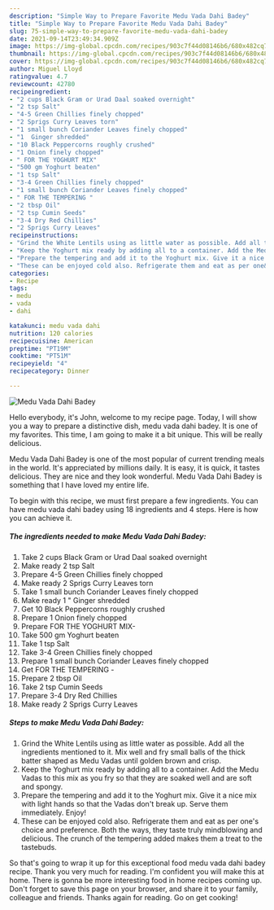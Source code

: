 ```yaml
---
description: "Simple Way to Prepare Favorite Medu Vada Dahi Badey"
title: "Simple Way to Prepare Favorite Medu Vada Dahi Badey"
slug: 75-simple-way-to-prepare-favorite-medu-vada-dahi-badey
date: 2021-09-14T23:49:34.909Z
image: https://img-global.cpcdn.com/recipes/903c7f44d08146b6/680x482cq70/medu-vada-dahi-badey-recipe-main-photo.jpg
thumbnail: https://img-global.cpcdn.com/recipes/903c7f44d08146b6/680x482cq70/medu-vada-dahi-badey-recipe-main-photo.jpg
cover: https://img-global.cpcdn.com/recipes/903c7f44d08146b6/680x482cq70/medu-vada-dahi-badey-recipe-main-photo.jpg
author: Miguel Lloyd
ratingvalue: 4.7
reviewcount: 42780
recipeingredient:
- "2 cups Black Gram or Urad Daal soaked overnight"
- "2 tsp Salt"
- "4-5 Green Chillies finely chopped"
- "2 Sprigs Curry Leaves torn"
- "1 small bunch Coriander Leaves finely chopped"
- "1  Ginger shredded"
- "10 Black Peppercorns roughly crushed"
- "1 Onion finely chopped"
- " FOR THE YOGHURT MIX"
- "500 gm Yoghurt beaten"
- "1 tsp Salt"
- "3-4 Green Chillies finely chopped"
- "1 small bunch Coriander Leaves finely chopped"
- " FOR THE TEMPERING "
- "2 tbsp Oil"
- "2 tsp Cumin Seeds"
- "3-4 Dry Red Chillies"
- "2 Sprigs Curry Leaves"
recipeinstructions:
- "Grind the White Lentils using as little water as possible. Add all the ingredients mentioned to it. Mix well and fry small balls of the thick batter shaped as Medu Vadas until golden brown and crisp."
- "Keep the Yoghurt mix ready by adding all to a container. Add the Medu Vadas to this mix as you fry so that they are soaked well and are soft and spongy."
- "Prepare the tempering and add it to the Yoghurt mix. Give it a nice mix with light hands so that the Vadas don&#39;t break up. Serve them immediately. Enjoy!"
- "These can be enjoyed cold also. Refrigerate them and eat as per one&#39;s choice and preference. Both the ways, they taste truly mindblowing and delicious. The crunch of the tempering added makes them a treat to the tastebuds."
categories:
- Recipe
tags:
- medu
- vada
- dahi

katakunci: medu vada dahi 
nutrition: 120 calories
recipecuisine: American
preptime: "PT19M"
cooktime: "PT51M"
recipeyield: "4"
recipecategory: Dinner

---
```



![Medu Vada Dahi Badey](https://img-global.cpcdn.com/recipes/903c7f44d08146b6/680x482cq70/medu-vada-dahi-badey-recipe-main-photo.jpg)

Hello everybody, it's John, welcome to my recipe page. Today, I will show you a way to prepare a distinctive dish, medu vada dahi badey. It is one of my favorites. This time, I am going to make it a bit unique. This will be really delicious.



Medu Vada Dahi Badey is one of the most popular of current trending meals in the world. It's appreciated by millions daily. It is easy, it is quick, it tastes delicious. They are nice and they look wonderful. Medu Vada Dahi Badey is something that I have loved my entire life.


To begin with this recipe, we must first prepare a few ingredients. You can have medu vada dahi badey using 18 ingredients and 4 steps. Here is how you can achieve it.

<!--inarticleads1-->

##### The ingredients needed to make Medu Vada Dahi Badey:

1. Take 2 cups Black Gram or Urad Daal soaked overnight
1. Make ready 2 tsp Salt
1. Prepare 4-5 Green Chillies finely chopped
1. Make ready 2 Sprigs Curry Leaves torn
1. Take 1 small bunch Coriander Leaves finely chopped
1. Make ready 1 &#34; Ginger shredded
1. Get 10 Black Peppercorns roughly crushed
1. Prepare 1 Onion finely chopped
1. Prepare  FOR THE YOGHURT MIX-
1. Take 500 gm Yoghurt beaten
1. Take 1 tsp Salt
1. Take 3-4 Green Chillies finely chopped
1. Prepare 1 small bunch Coriander Leaves finely chopped
1. Get  FOR THE TEMPERING -
1. Prepare 2 tbsp Oil
1. Take 2 tsp Cumin Seeds
1. Prepare 3-4 Dry Red Chillies
1. Make ready 2 Sprigs Curry Leaves




<!--inarticleads2-->

##### Steps to make Medu Vada Dahi Badey:

1. Grind the White Lentils using as little water as possible. Add all the ingredients mentioned to it. Mix well and fry small balls of the thick batter shaped as Medu Vadas until golden brown and crisp.
1. Keep the Yoghurt mix ready by adding all to a container. Add the Medu Vadas to this mix as you fry so that they are soaked well and are soft and spongy.
1. Prepare the tempering and add it to the Yoghurt mix. Give it a nice mix with light hands so that the Vadas don&#39;t break up. Serve them immediately. Enjoy!
1. These can be enjoyed cold also. Refrigerate them and eat as per one&#39;s choice and preference. Both the ways, they taste truly mindblowing and delicious. The crunch of the tempering added makes them a treat to the tastebuds.




So that's going to wrap it up for this exceptional food medu vada dahi badey recipe. Thank you very much for reading. I'm confident you will make this at home. There is gonna be more interesting food in home recipes coming up. Don't forget to save this page on your browser, and share it to your family, colleague and friends. Thanks again for reading. Go on get cooking!
